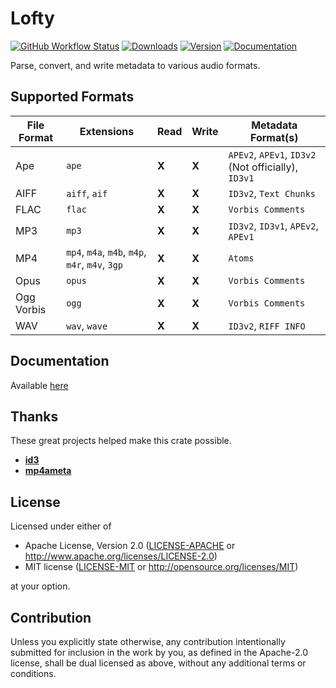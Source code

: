 # Lofty
[![GitHub Workflow Status](https://img.shields.io/github/workflow/status/Serial-ATA/lofty-rs/CI?style=for-the-badge&logo=github)](https://github.com/Serial-ATA/lofty-rs/actions/workflows/ci.yml)
[![Downloads](https://img.shields.io/crates/d/lofty?style=for-the-badge&logo=rust)](https://crates.io/crates/lofty)
[![Version](https://img.shields.io/crates/v/lofty?style=for-the-badge&logo=rust)](https://crates.io/crates/lofty)
[![Documentation](https://img.shields.io/badge/docs.rs-lofty-informational?style=for-the-badge&logo=read-the-docs)](https://docs.rs/lofty/)

Parse, convert, and write metadata to various audio formats.

## Supported Formats

| File Format | Extensions                                      | Read | Write | Metadata Format(s)                                 |
|-------------|-------------------------------------------------|------|-------|----------------------------------------------------|
| Ape         | `ape`                                           |**X** |**X**  |`APEv2`, `APEv1`, `ID3v2` (Not officially), `ID3v1` |
| AIFF        | `aiff`, `aif`                                   |**X** |**X**  |`ID3v2`, `Text Chunks`                              |
| FLAC        | `flac`                                          |**X** |**X**  |`Vorbis Comments`                                   |
| MP3         | `mp3`                                           |**X** |**X**  |`ID3v2`, `ID3v1`, `APEv2`, `APEv1`                  |
| MP4         | `mp4`, `m4a`, `m4b`, `m4p`, `m4r`, `m4v`, `3gp` |**X** |**X**  |`Atoms`                                             |
| Opus        | `opus`                                          |**X** |**X**  |`Vorbis Comments`                                   |
| Ogg Vorbis  | `ogg`                                           |**X** |**X**  |`Vorbis Comments`                                   |
| WAV         | `wav`, `wave`                                   |**X** |**X**  |`ID3v2`, `RIFF INFO`                                |

## Documentation

Available [here](https://docs.rs/lofty)

## Thanks

These great projects helped make this crate possible.

* [**id3**](https://github.com/polyfloyd/rust-id3)
* [**mp4ameta**](https://github.com/Saecki/rust-mp4ameta)

## License

Licensed under either of

* Apache License, Version 2.0
  ([LICENSE-APACHE](LICENSE-APACHE) or http://www.apache.org/licenses/LICENSE-2.0)
* MIT license
  ([LICENSE-MIT](LICENSE-MIT) or http://opensource.org/licenses/MIT)

at your option.

## Contribution

Unless you explicitly state otherwise, any contribution intentionally submitted
for inclusion in the work by you, as defined in the Apache-2.0 license, shall be
dual licensed as above, without any additional terms or conditions.
